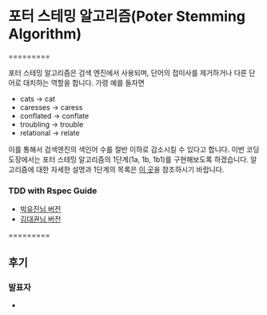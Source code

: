 # 포터 스테밍 알고리즘(Poter Stemming Algorithm)
=========

포터 스테밍 알고리즘은 검색 엔진에서 사용되며, 단어의 접미사를 제거하거나 다른 단어로 대치하는 역할을 합니다. 가령 예를 들자면

* cats → cat
* caresses → caress
* conflated → conflate
* troubling → trouble
* relational → relate

이를 통해서 검색엔진의 색인어 수를 절반 이하로 감소시킬 수 있다고 합니다.
이번 코딩도장에서는 포터 스테밍 알고리즘의 1단계(1a, 1b, 1b1)를 구현해보도록 하겠습니다. 알고리즘에 대한 자세한 설명과 1단계의 목록은 [이 곳](http://sokum.tistory.com/25)을 참조하시기 바랍니다.

### TDD with Rspec Guide
 * [박유진님 버전](https://github.com/parkeugene/playground)
 * [김대권님 버전](https://github.com/nacyot/my_awesome_ruby_project)

=========
## 후기

### 발표자
* 